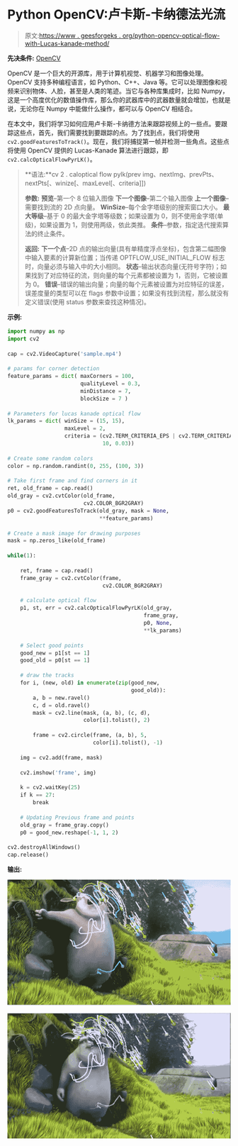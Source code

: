 # Python OpenCV:卢卡斯-卡纳德法光流

> 原文:[https://www . geesforgeks . org/python-opencv-optical-flow-with-Lucas-kanade-method/](https://www.geeksforgeeks.org/python-opencv-optical-flow-with-lucas-kanade-method/)

**先决条件:** [OpenCV](https://www.geeksforgeeks.org/opencv-python-tutorial/)

OpenCV 是一个巨大的开源库，用于计算机视觉、机器学习和图像处理。OpenCV 支持多种编程语言，如 Python、C++、Java 等。它可以处理图像和视频来识别物体、人脸，甚至是人类的笔迹。当它与各种库集成时，比如 Numpy，这是一个高度优化的数值操作库，那么你的武器库中的武器数量就会增加，也就是说，无论你在 Numpy 中能做什么操作，都可以与 OpenCV 相结合。

在本文中，我们将学习如何应用卢卡斯-卡纳德方法来跟踪视频上的一些点。要跟踪这些点，首先，我们需要找到要跟踪的点。为了找到点，我们将使用`cv2.goodFeaturesToTrack()`。现在，我们将捕捉第一帧并检测一些角点。这些点将使用 OpenCV 提供的 Lucas-Kanade 算法进行跟踪，即`cv2.calcOpticalFlowPyrLK()`。

> **语法:**cv 2 . caloptical flow pylk(prev img、nextImg、prevPts、nextPts[、winize[、maxLevel[、criteria]])
> 
> **参数:**
> **预览**–第一个 8 位输入图像
> **下一个图像**–第二个输入图像
> **上一个图像**–需要找到流的 2D 点向量。
> **WinSize**–每个金字塔级别的搜索窗口大小。
> **最大等级**–基于 0 的最大金字塔等级数；如果设置为 0，则不使用金字塔(单级)，如果设置为 1，则使用两级，依此类推。
> **条件**–参数，指定迭代搜索算法的终止条件。
> 
> **返回:**
> **下一个点**–2D 点的输出向量(具有单精度浮点坐标)，包含第二幅图像中输入要素的计算新位置；当传递 OPTFLOW_USE_INITIAL_FLOW 标志时，向量必须与输入中的大小相同。
> **状态**–输出状态向量(无符号字符)；如果找到了对应特征的流，则向量的每个元素都被设置为 1，否则，它被设置为 0。
> **错误**–错误的输出向量；向量的每个元素被设置为对应特征的误差，误差度量的类型可以在 flags 参数中设置；如果没有找到流程，那么就没有定义错误(使用 status 参数来查找这种情况)。

**示例:**

```py
import numpy as np
import cv2

cap = cv2.VideoCapture('sample.mp4')

# params for corner detection
feature_params = dict( maxCorners = 100,
                       qualityLevel = 0.3,
                       minDistance = 7,
                       blockSize = 7 )

# Parameters for lucas kanade optical flow
lk_params = dict( winSize = (15, 15),
                  maxLevel = 2,
                  criteria = (cv2.TERM_CRITERIA_EPS | cv2.TERM_CRITERIA_COUNT,
                              10, 0.03))

# Create some random colors
color = np.random.randint(0, 255, (100, 3))

# Take first frame and find corners in it
ret, old_frame = cap.read()
old_gray = cv2.cvtColor(old_frame,
                        cv2.COLOR_BGR2GRAY)
p0 = cv2.goodFeaturesToTrack(old_gray, mask = None,
                             **feature_params)

# Create a mask image for drawing purposes
mask = np.zeros_like(old_frame)

while(1):

    ret, frame = cap.read()
    frame_gray = cv2.cvtColor(frame,
                              cv2.COLOR_BGR2GRAY)

    # calculate optical flow
    p1, st, err = cv2.calcOpticalFlowPyrLK(old_gray,
                                           frame_gray,
                                           p0, None,
                                           **lk_params)

    # Select good points
    good_new = p1[st == 1]
    good_old = p0[st == 1]

    # draw the tracks
    for i, (new, old) in enumerate(zip(good_new, 
                                       good_old)):
        a, b = new.ravel()
        c, d = old.ravel()
        mask = cv2.line(mask, (a, b), (c, d),
                        color[i].tolist(), 2)

        frame = cv2.circle(frame, (a, b), 5,
                           color[i].tolist(), -1)

    img = cv2.add(frame, mask)

    cv2.imshow('frame', img)

    k = cv2.waitKey(25)
    if k == 27:
        break

    # Updating Previous frame and points 
    old_gray = frame_gray.copy()
    p0 = good_new.reshape(-1, 1, 2)

cv2.destroyAllWindows()
cap.release()
```

**输出:**

![python-Optical-Flow](img/564217fd682c951ef07b0da1a7a8e0a9.png)

![python-Optical-Flow](img/637bf9e40e7ace519c55cbcab6f1b7cb.png)